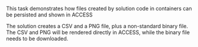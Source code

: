 This task demonstrates how files created by solution code in containers can be persisted and shown in ACCESS

The solution creates a CSV and a PNG file, plus a non-standard binary file. The CSV and PNG will be rendered directly in ACCESS, while the binary file needs to be downloaded.

